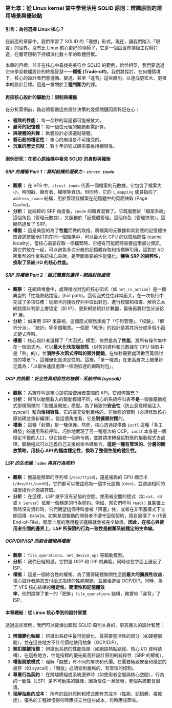 ### 第七章：從 Linux kernel 當中學習活用 SOLID 原則：辨識原則的運用場景與優缺點

#### 引言：為何選擇 Linux 核心？
在前面的章節中，我們學習了 SOLID 的「理想」形式。現在，讓我們踏入「現實」的世界。沒有比 Linux 核心更好的導師了，它是一個由世界頂級工程師打造，在嚴苛限制下持續演化數十年的軟體巨獸。

本章的目標，並非在核心中尋找完美符合 SOLID 的範例，恰恰相反，我們要透過它來學習軟體設計的終極智慧——**權衡 (Trade-off)**。我們將探討，在何種情境下，核心的設計者們會遵循、變通、甚至「違背」這些原則，以達成更宏大、更根本的設計目標。這是一堂關於**工程判斷力**的課。

#### 再探核心設計的驅動力：限制與權衡
在分析案例前，務必將驅動這些設計決策的幾個關鍵因素銘記在心：
* **極致的性能：** 每一奈秒的延遲都可能被放大。
* **嚴苛的記憶體：** 每一個位元組的開銷都需計算。
* **與硬體的共舞：** 軟體設計必須遷就硬體。
* **磐石般的穩定性：** 核心的崩潰是不可接受的。
* **沉重的歷史包袱：** 數十年的程式碼需要維持相容性。

#### 案例研究：在核心原始碼中看見 SOLID 的身影與權衡

##### SRP 的權衡 Part 1：資料結構的凝聚力 - `struct inode`

* **觀察：** 在 VFS 中，`struct inode` 代表一個檔案的元數據。它包含了檔案大小、時間戳、擁有者、權限等資訊。但同時，它的 `i_mapping` 成員指向了 `address_space` 結構，用於管理該檔案在記憶體中的頁面快取 (Page Cache)。
* **分析：** 從純粹的 SRP 角度看，`inode` 的職責混雜了。它既服務於「檔案系統」這個角色（管理元數據），又服務於「記憶體管理」這個角色（管理快取）。這顯然違反了 SRP。
* **權衡：** 這是典型的為了**性能**而做的取捨。將檔案的元數據和其對應的記憶體快取資訊緊密地打包在同一個結構中，可以最大化 CPU 的快取局部性 (cache locality)。當核心需要存取一個檔案時，它極有可能同時需要這兩部分資訊。將它們放在一起，可以避免多次分散的記憶體存取和指標解引用，這對於 I/O 密集型的作業系統核心來說，是至關重要的性能優化。**犧牲 SRP 的純粹性，換取了系統 I/O 的核心性能。**

##### SRP 的權衡 Part 2：函式職責的邊界 - 網路封包處理
* **觀察：** 在網路堆疊中，處理接收封包的核心函式（如 `net_rx_action`）是一個典型的「性能熱點路徑」(hot path)。這個函式往往非常龐大，在一次執行中完成了多項任務：從網卡的接收佇列中取出封包、進行校驗和檢查、解析乙太網路頭以判斷上層協定（如 IP）、更新網路統計計數器，最後再將封包分派給 IP 層。
* **分析：** 如果用 SRP 來審視，這個函式顯然承擔了「佇列管理」、「校驗」、「解析分派」、「統計」等多個職責。一個更「乾淨」的設計是將其拆分成多個小函式鏈式呼叫。
* **權衡：** 核心設計者選擇了「大函式」模型，依然是為了**性能**。將所有操作集中在一個函式內，可以**最大化快取局部性**（封包的資料和元數據在 CPU 快取中是「熱」的），並**消除多次函式呼叫的額外開銷**。在每秒需要處理數百萬個封包的場景下，這種優化是決定性的。這裡，「單一職責」在更高層次上被重新定義為：「以最快速度處理一個剛抵達的網路封包」。

##### OCP 的挑戰：安全性與相容性的枷鎖 - 系統呼叫 (syscall)
* **觀察：** 系統呼叫是核心提供給使用者空間的 API。它如何擴充？
* **分析：** 與可以動態載入的驅動模組不同，核心的系統呼叫表**不是**一個像驅動程式那樣簡單的「對擴展開放」模型。為了極致的**安全性**（防止惡意模組注入 syscall）和**向後相容性**，它的擴充受到嚴格的、非動態的管制（必須修改核心原始碼並重新編譯）。從這個角度看，它是**對擴展封閉**的。
* **權衡：** 這種「封閉」是一種保護。然而，核心透過提供像 `ioctl` 這種「多工轉發」的通用系統呼叫，巧妙地實現了另一種層次的 OCP。`ioctl` 本身是一個穩定不變的入口，但它接收一個命令碼，並將請求轉發給對應的驅動程式去處理。驅動程式可以定義自己支援的命令碼集合。**這是一種有管理的、分層的開放策略，用核心 API 的極度穩定性，換取了整個生態的健壯性。**

##### LSP 的生命線：`cdev` 與其行為契約
* **觀察：** 無論是簡單的序列埠 (`/dev/ttyS0`)，還是複雜的 GPU 顯示卡 (`/dev/dri/card0`)，它們都可以被註冊為一個字元設備 (`cdev`)，並透過相同的檔案操作介面被存取。
* **分析：** 在這裡，LSP 幾乎沒有妥協的空間。使用者空間的程式（如 `cat`、`dd` 或 `X Server`）依賴一個穩定的行為契約。例如，當它們呼叫 `read()` 且裝置上暫時沒有資料時，它們期望這個呼叫會被「阻塞」住，或者在非阻塞模式下立即回傳 `-EAGAIN`。如果某個驅動的開發者不遵守這個契約，擅自回傳了 `0` (代表 End-of-File)，那麼上層的應用程式邏輯就會被完全破壞。**因此，在核心與使用者空間的邊界上，LSP 所保證的行為一致性是維繫系統穩定的生命線。**

##### OCP/DIP/ISP 的綜合體現與權衡
* **觀察：** `file_operations`、`net_device_ops` 等驅動模型。
* **分析：** 我們已經知道，它們是 OCP 和 DIP 的典範，同時也在字面上違反了 ISP。
* **權衡：** 這是一個綜合性的權衡。為了獲得硬體無關性這個**最大的擴展性收益**，核心設計者願意支付函式指標的性能開銷，並嚴格遵循 OCP/DIP。同時，為了 VFS 核心結構的**穩定性、簡潔性和記憶體效率**，他們選擇了單一的「肥胖」`file_operations` 結構，務實地「違背」了 ISP。

#### 本章總結：從 Linux 核心學到的設計智慧
透過這些案例，我們可以提煉出超越 SOLID 原則本身的、更高層次的設計智慧：

1.  **辨識變化軸線：** 辨識出系統中最可能變化、最需要靈活性的部分（如硬體驅動），並在這些地方不計代價地使用抽象（OCP/DIP）。
2.  **緊扣關鍵指標：** 辨識出系統的性能瓶頸（如網路熱點路徑、核心 I/O 資料結構），在這些地方，性能指標的優先級高於設計原則的純粹性（SRP 的權衡）。
3.  **權衡開放模式：** 理解「開放」有不同的層次和代價。在需要極致安全和穩定的邊界（如 syscall），「開放」必須受到嚴格的、有管理的控制。
4.  **尊重行為契約：** 在跨越模組或系統邊界時（如使用者空間與核心空間），行為的一致性（LSP）是不可動搖的鐵律，因為信任一旦破壞，整個系統都會崩潰。
5.  **理解抽象的成本：** 所有的設計原則和模式都有其成本（性能、記憶體、複雜度）。優秀的工程師懂得何時應該支付這些成本，何時應該節省。
